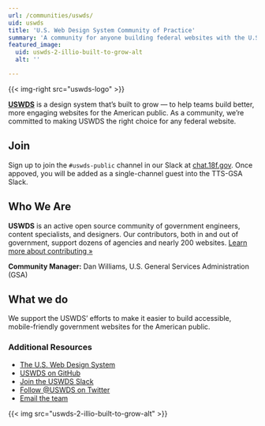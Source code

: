 ```yaml
---
url: /communities/uswds/
uid: uswds
title: 'U.S. Web Design System Community of Practice'
summary: 'A community for anyone building federal websites with the U.S. Web Design System or considering it for a future project.'
featured_image:
  uid: uswds-2-illio-built-to-grow-alt
  alt: ''

---
```


{{< img-right src="uswds-logo" >}}

[**USWDS**](https://designsystem.digital.gov) is a design system that’s built to grow — to help teams build better, more engaging websites for the American public. As a community, we’re committed to making USWDS the right choice for any federal website.

## Join

Sign up to join the `#uswds-public` channel in our Slack at [chat.18f.gov](https://chat.18f.gov/). Once appoved, you will be added as a single-channel guest into the TTS-GSA Slack.

## Who We Are

**USWDS** is an active open source community of government engineers, content specialists, and designers. Our contributors, both in and out of government, support dozens of agencies and nearly 200 websites. [Learn more about contributing »](https://github.com/uswds/uswds/blob/develop/CONTRIBUTING.md)

**Community Manager:** Dan Williams, U.S. General Services Administration (GSA)

## What we do
We support the USWDS’ efforts to make it easier to build accessible, mobile-friendly government websites for the American public.

### Additional Resources

- [The U.S. Web Design System](https://designsystem.digital.gov/) 
- [USWDS on GitHub](https://github.com/uswds/uswds/) 
- [Join the USWDS Slack](https://chat.18f.gov/) 
- [Follow @USWDS on Twitter](https://twitter.com/uswds?lang=en)
- [Email the team](mailto:uswds@gsa.gov)

{{< img src="uswds-2-illio-built-to-grow-alt" >}}
